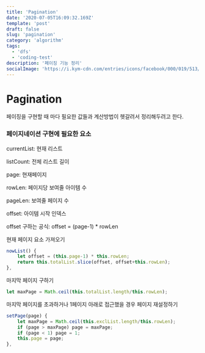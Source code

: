 ```yaml
---
title: 'Pagination'
date: '2020-07-05T16:09:32.169Z'
template: 'post'
draft: false
slug: 'pagination'
category: 'algorithm'
tags:
  - 'dfs'
  - 'coding-test'
description: '페이징 기능 정리'
socialImage: 'https://i.kym-cdn.com/entries/icons/facebook/000/019/513/til.jpg'
---
```


# Pagination

페이징을 구현할 때 마다 필요한 값들과 계산방법이 헷갈려서 정리해두려고 한다.

### 페이지네이션 구현에 필요한 요소 

currentList: 현재 리스트

listCount: 전체 리스트 길이

page: 현재페이지

rowLen: 페이지당 보여줄 아이템 수

pageLen: 보여줄 페이지 수

offset: 아이템 시작 인덱스

offset 구하는 공식: offset = (page-1) * rowLen



현재 페이지 요소 가져오기

```javascript
nowList() {
    let offset = (this.page-1) * this.rowLen;
    return this.totalList.slice(offset, offset+this.rowLen);
},
```

마지막 페이지 구하기

```javascript
let maxPage = Math.ceil(this.totalList.length/this.rowLen);
```

마지막 페이지를 초과하거나 1페이지 아래로 접근했을 경우 페이지 재설정하기

```javascript
setPage(page) {
    let maxPage = Math.ceil(this.exclList.length/this.rowLen);
    if (page > maxPage) page = maxPage;
    if (page < 1) page = 1;
    this.page = page;
},
```


